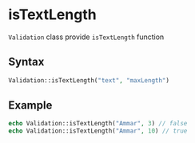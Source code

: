 # isTextLength

`Validation` class provide `isTextLength` function

## Syntax

```php
Validation::isTextLength("text", "maxLength")
```

## Example

```php
echo Validation::isTextLength("Ammar", 3) // false
echo Validation::isTextLength("Ammar", 10) // true
```
